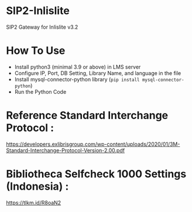 # SIP2-Inlislite
SIP2 Gateway for Inlislite v3.2
# How To Use
- Install python3 (minimal 3.9 or above) in LMS server
- Configure IP, Port, DB Setting, Library Name, and language in the file
- Install mysql-connector-python library (```pip install mysql-connector-python```)
- Run the Python Code

# Reference Standard Interchange Protocol : 
https://developers.exlibrisgroup.com/wp-content/uploads/2020/01/3M-Standard-Interchange-Protocol-Version-2.00.pdf

# Bibliotheca Selfcheck 1000 Settings (Indonesia) : 
https://tlkm.id/R8oaN2
